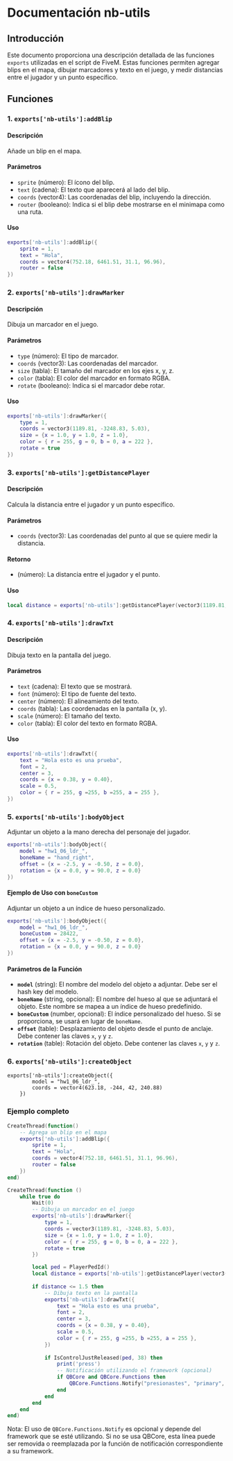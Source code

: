 # Documentación nb-utils

## Introducción

Este documento proporciona una descripción detallada de las funciones `exports` utilizadas en el script de FiveM. Estas funciones permiten agregar blips en el mapa, dibujar marcadores y texto en el juego, y medir distancias entre el jugador y un punto específico.

## Funciones

### 1. `exports['nb-utils']:addBlip`

#### Descripción
Añade un blip en el mapa.

#### Parámetros
- `sprite` (número): El ícono del blip.
- `text` (cadena): El texto que aparecerá al lado del blip.
- `coords` (vector4): Las coordenadas del blip, incluyendo la dirección.
- `router` (booleano): Indica si el blip debe mostrarse en el minimapa como una ruta.

#### Uso
```lua
exports['nb-utils']:addBlip({
    sprite = 1,
    text = "Hola",
    coords = vector4(752.18, 6461.51, 31.1, 96.96),
    router = false
})
```

### 2. `exports['nb-utils']:drawMarker`

#### Descripción
Dibuja un marcador en el juego.

#### Parámetros
- `type` (número): El tipo de marcador.
- `coords` (vector3): Las coordenadas del marcador.
- `size` (tabla): El tamaño del marcador en los ejes x, y, z.
- `color` (tabla): El color del marcador en formato RGBA.
- `rotate` (booleano): Indica si el marcador debe rotar.

#### Uso
```lua
exports['nb-utils']:drawMarker({
    type = 1,
    coords = vector3(1189.81, -3248.83, 5.03),
    size = {x = 1.0, y = 1.0, z = 1.0},
    color = { r = 255, g = 0, b = 0, a = 222 },
    rotate = true
})
```

### 3. `exports['nb-utils']:getDistancePlayer`

#### Descripción
Calcula la distancia entre el jugador y un punto específico.

#### Parámetros
- `coords` (vector3): Las coordenadas del punto al que se quiere medir la distancia.

#### Retorno
- (número): La distancia entre el jugador y el punto.

#### Uso
```lua
local distance = exports['nb-utils']:getDistancePlayer(vector3(1189.81, -3248.83, 5.03))
```

### 4. `exports['nb-utils']:drawTxt`

#### Descripción
Dibuja texto en la pantalla del juego.

#### Parámetros
- `text` (cadena): El texto que se mostrará.
- `font` (número): El tipo de fuente del texto.
- `center` (número): El alineamiento del texto.
- `coords` (tabla): Las coordenadas en la pantalla (x, y).
- `scale` (número): El tamaño del texto.
- `color` (tabla): El color del texto en formato RGBA.

#### Uso
```lua
exports['nb-utils']:drawTxt({
    text = "Hola esto es una prueba",
    font = 2,
    center = 3,
    coords = {x = 0.38, y = 0.40},
    scale = 0.5,
    color = { r = 255, g =255, b =255, a = 255 },
})
```

### 5. `exports['nb-utils']:bodyObject`

Adjuntar un objeto a la mano derecha del personaje del jugador.

```lua
exports['nb-utils']:bodyObject({
    model = "hw1_06_ldr_", 
    boneName = "hand_right",
    offset = {x = -2.5, y = -0.50, z = 0.0},
    rotation = {x = 0.0, y = 90.0, z = 0.0}
})
```

#### Ejemplo de Uso con `boneCustom`

Adjuntar un objeto a un índice de hueso personalizado.

```lua
exports['nb-utils']:bodyObject({
    model = "hw1_06_ldr_", 
    boneCustom = 28422,
    offset = {x = -2.5, y = -0.50, z = 0.0},
    rotation = {x = 0.0, y = 90.0, z = 0.0}
})
```

#### Parámetros de la Función

- **`model`** (string): El nombre del modelo del objeto a adjuntar. Debe ser el hash key del modelo.
- **`boneName`** (string, opcional): El nombre del hueso al que se adjuntará el objeto. Este nombre se mapea a un índice de hueso predefinido.
- **`boneCustom`** (number, opcional): El índice personalizado del hueso. Si se proporciona, se usará en lugar de `boneName`.
- **`offset`** (table): Desplazamiento del objeto desde el punto de anclaje. Debe contener las claves `x`, `y` y `z`.
- **`rotation`** (table): Rotación del objeto. Debe contener las claves `x`, `y` y `z`.

### 6. `exports['nb-utils']:createObject`

```
exports['nb-utils']:createObject({
        model = "hw1_06_ldr_",
        coords = vector4(623.18, -244, 42, 240.88)
    })
```

### Ejemplo completo

```lua
CreateThread(function()
    -- Agrega un blip en el mapa
    exports['nb-utils']:addBlip({
        sprite = 1,
        text = "Hola",
        coords = vector4(752.18, 6461.51, 31.1, 96.96),
        router = false
    })
end)

CreateThread(function ()
    while true do
        Wait(0)
        -- Dibuja un marcador en el juego
        exports['nb-utils']:drawMarker({
            type = 1,
            coords = vector3(1189.81, -3248.83, 5.03),
            size = {x = 1.0, y = 1.0, z = 1.0},
            color = { r = 255, g = 0, b = 0, a = 222 },
            rotate = true
        })

        local ped = PlayerPedId()
        local distance = exports['nb-utils']:getDistancePlayer(vector3(1189.81, -3248.83, 5.03))
        
        if distance <= 1.5 then
            -- Dibuja texto en la pantalla
            exports['nb-utils']:drawTxt({
                text = "Hola esto es una prueba",
                font = 2,
                center = 3,
                coords = {x = 0.38, y = 0.40},
                scale = 0.5,
                color = { r = 255, g =255, b =255, a = 255 },
            })
            
            if IsControlJustReleased(ped, 38) then
                print('press')
                -- Notificación utilizando el framework (opcional)
                if QBCore and QBCore.Functions then
                    QBCore.Functions.Notify("presionastes", "primary", 500)
                end
            end
        end
    end
end)
```

Nota: El uso de `QBCore.Functions.Notify` es opcional y depende del framework que se esté utilizando. Si no se usa QBCore, esta línea puede ser removida o reemplazada por la función de notificación correspondiente a su framework.